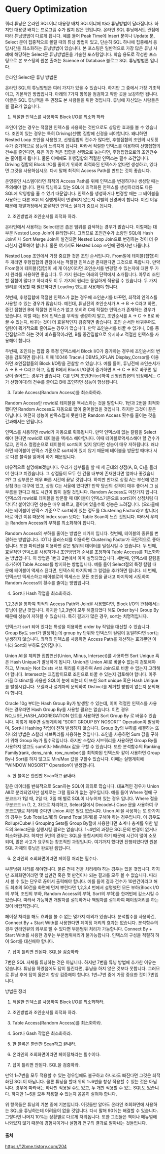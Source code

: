 # Query Optimization

쿼리 튜닝은 온라인 SQL이냐 대용량 배치 SQL이냐에 따라 튜닝방법이 달라집니다. 하지만 대용량 배치는 프로그램 수가 많지 않은 편입니다. 온라인 SQL 튜닝에서도 관점에 따라 튜닝방법이 다르게 됩니다. 예를 들어 Peak Time에 Insert 문이나 Update 문, Select 문이 집중적으로 몰릴 때의 튜닝 방법이 있고, 단순히 SQL 하나에 집중해서 응답시간을 최소화하는 튜닝방법이 있습니다. 본 포스팅은 일반적으로 가장 많은 튜닝 사례에 해당하는 Select문 튜닝방법론을 기술한 포스팅입니다. 학습 용도로 작성한 포스팅으로 본 포스팅의 원본 출처는 Science of Database 블로그 SQL 튜닝방법론 입니다.







온라인 Select문 튜닝 방법론

온라인 SQL의 튜닝방법은 여러 가지가 있을 수 있습니다. 하지만 그 중에서 가장 기초적이고, 기본적인 방법입니다. 아래의 7가지 항목을 점검하고 약한 곳을 보강하면 됩니다. 이글은 SQL 튜닝책을 두 권정도 본 사람들을 위한 것입니다. 튜닝에 자신있는 사람들은 볼 필요가 없습니다.



1. 적절한 인덱스를 사용하여 Block I/O를 최소화 하라

조인이 없는 경우는 적절한 인덱스를 사용하는 것만으로도 상당한 효과를 볼 수 있습니다. 조인이 있는 경우는 특히 Driving(선행) 집합에 신경을 써야합니다. 왜냐하면 Nested Loop 조인을 사용했고, 선행집합의 건수가 많다면, 후행집합의 조인의 시도횟수가 증가하므로 성능이 느려지게 됩니다. 따라서 적절한 인덱스를 이용하여 선행집합의 건수를 줄인다면, 혹은 가장 적은 집합을 선행으로 놓는다면, 후행집합으로의 조인건수는 줄어들게 됩니다. 물론 이때에도 후행집합의 적절한 인덱스는 필수 조건입니다. Driving 집합의 Block I/O를 줄이기 위하여 최적화된 인덱스가 없다면 생성하고, 있다면 그것을 사용하십시오. 다시 말해 최적의 Access Path를 만드는 것이 좋습니다.  



운영중인 시스템이라면 최적의 Access Path를 위해 인덱스를 변경하거나 생성할 때는 주의해야 합니다. 현재 튜닝하고 있는 SQL에 최적화된 인덱스를 생성하더라도 다른 SQL에 악영향을 줄 수 있기 때문입니다. 인덱스를 생성하거나 변경할 때는 그 테이블을 사용하는 다른 SQL의 실행계획이 변경되지 않는지 각별히 신경써야 합니다. 이런 이유 때문에 개발과정에서 효율적인 인덱스 설계가 중요시 됩니다.



2. 조인방법과 조인순서를 최적화 하라.

온라인에서 사용하는 Select문은 좁은 범위를 검색하는 경우가 많습니다. 이럴때는 대부분 Nested Loop Join이 유리합니다. 그러므로 조인건수가 소량인 SQL에 Hash Join이나 Sort Merge Join이 발견되면 Nested Loop Join으로 변경하는 것이 더 유리한지 검토해야 합니다. 물론 여기서도 Nested Loop 조인에 관해서만 다룹니다.



Nested Loop 조인에서 가장 중요한 것은 조인 순서입니다. From절에 테이블(집합)이 두 개라면 후행집합의 관점에서는 적절한 인덱스만 존재한다면 그것으로 족합니다. 만약 From절에 테이블(집합)이 세 개 이상이라면 조인순서를 변경할 수 있는지에 대한 두 가지 원리를 사용하면 좋습니다. 두 가지 원리는 아래의 단락에서 소개됩니다. 아무리 조인할 집합이 많다고 하더라도 이 두 가지의 원리는 동일하게 적용될 수 있습니다. 두 가지 원리를 이용할 때 필요하다면 Leading 힌트를 사용해야 합니다.



첫번째, 후행집합에 적절한 인덱스가 없는 경우에 조인순서를 바꾸면, 최적의 인덱스를 사용할 수 있는 경우가 많습니다. 예컨대, 튜닝전의 조인순서가 A → B → C라고 하면, 중간 집합인 B에 적절한 인덱스가 없고 오히려 C에 적절한 인덱스가 존재하는 경우가 있습니다. 이럴 때는 B에 인덱스를 무작정 생성하지 말고, 조인순서를 A → C → B로 바꿀 수 있는지, 바꾸는 것이 더 효율적인지 검증하면 좋습니다. 조인 순서만 바꿔주어도 일량이 획기적으로 줄어드는 경우가 많습니다. 만약 조인순서를 바꿀 수 없거나, C를 중간집합으로 하는 것이 비효율적이라면, B를 중간집합으로 유지하고 적절한 인덱스를 사용해야 합니다.



두번째, 조인되는 집합 중 특정 인덱스에서 Block I/O가 증가하는 경우에 조인순서의 변경을 검토하면 됩니다. 이때 10046 Trace나 DBMS_XPLAN.Display_Corsor를 이용하면 조인집합들의 Block I/O량을 관찰할 수 있습니다. 예를 들어, 튜닝전에 조인순서가 A → B → C라고 하고, 집합 B에서 Block I/O량이 증가하면 A → C → B로 바꾸면 일량이 줄어드는 경우가 많습니다. C를 먼저 조인(Filter)하여 선행집합(B의 입장에서는 C가 선행이다)의 건수를 줄이고 B에 조인하면 성능이 향상됩니다.



3. Table Access(Random Access)를 최소화하라.

Random Access란 rowid로 테이블을 액세스하는 것을 말합니다. 1번과 2번을 최적화했다면 Random Access도 자동으로 많이 줄어들었을 것입니다. 하지만 그것이 끝은 아닙니다. 여전히 성능이 만족스럽지 못한다면 Random Access 횟수를 줄이는 것을 간과해서는 안됩니다.



인덱스를 사용하면 rowid가 자동으로 획득됩니다. 만약 인덱스에 없는 칼럼을 Select 해야 한다면 rowid로 테이블을 액세스 해야합니다. 이때 테이블로액세스해야 할 건수가 많고, 인덱스 컬럼순으로 테이블이 sort되어 있지 않다면 성능이 매우 저하됩니다. 왜냐하면 테이블이 인덱스 기준으로 sort되어 있지 않기 때문에 테이블을 방문할 때마다 서로 다른 블럭을 읽어야 하기 때문입니다.



비유적으로 설명해보겠습니다. 우리가 심부름을 할 때 세 군대의 상점(A, B, C)을 들러야 한다고 치겠습니다. 그 상점들이 모두 한 건물 내부에 존재한다면 얼마나 좋겠습니까? 그 심부름은 매우 빠른 시간에 끝날 것입니다. 하지만 반대로 상점 A는 부산에 있고 상점 B는 대구에 있고, 상점 C는 서울에 있다면? 만약 당신의 성격이 매우 좋아서 그 심부름을 한다고 해도 시간이 많이 걸릴 것입니다. Random Access도 마찬가지 입니다. 인덱스의 rowid로 테이블을 방문할 때 테이블이 인덱스기준으로 sort되어 상점처럼 다닥다닥 붙어있다면 성능은 매우 빠르고, 흩어져 있을수록 성능은 느려집니다. (오라클에서는 테이블이 인덱스 기준으로 sort되어 있는 정도를 Clustering Factor라고 합니다) 바로 이런 이유 때문에 index scan 보다는 Table Scan이 느린 것입니다. 따라서 우리는 Random Access의 부하를 최소화해야 합니다.



Random Access의 부하를 줄이는 방법은 네가지 입니다. 첫번째, 테이블의 종류를 변경하는 방법입니다. IOT나 클러스터를 이용하면 Clustering Factor가 극단적으로 좋아집니다. 또한 파티션을 이용하면 같은 범위의 데이터를 밀집시킬 수 있습니다. 두 번째, 효율적인 인덱스를 사용하거나 조인방법과 순서를 조정하여 Table Access를 최소화하는 방법입니다. 이 방법은 1번과 2번에서 이미 설명되었습니다. 세번째, 인덱스에 칼럼을 추가하여 Table Access를 방지하는 방법입니다. 예를 들어 Select절의 특정 칼럼 때문에 테이블이 액세스 된다면, 인덱스의 마지막에 그 컬럼을 추가하면 됩니다. 네 번째, 인덱스만 액세스하고 테이블로의 액세스는 모든 조인을 끝내고 마지막에 시도하여 Random Access의 횟수를 줄이는 방법입니다.





4. Sort나 Hash 작업을 최소화하라.

1,2,3번을 통하여 최적의 Access Path와 Join을 사용했다면, Block I/O의 관점에서는 튜닝이 끝난 것입니다. 하지만 1,2,3번이 모두 해결되었다 해도 Order by나 Group By 때문에 성능이 저하될 수 있습니다. 특히 결과가 많은 경우, sort는 치명적입니다.



인덱스가 sort 되어 있다는 특성을 이용하면 order by 작업을 대신할 수 있습니다. Group By도 sort가 발생하는데 group by 단위와 인덱스의 컬럼이 동일하다면 sort는 발생하지 않습니다. 최적의 인덱스를 사용하면 Access Path를 개선하는 효과뿐만 아니라 Sort의 부하도 없어집니다.



Union All을 제외한 집합연산(Union, Minus, Intersect)를 사용하면 Sort Unique 혹은 Hash Unique가 발생하게 됩니다. Union은 Union All로 바꿀수 없는지 검토해야 하고, Minus는 Not Exists 서브 쿼리를 이용하여 Anti Join으로 바꿀 수 없는지 고려해야 합니다. Intersect는 교집합이므로 조인으로 바꿀 수 있는지 검토해야 합니다. 아주 가끔 Distinct를 사용한 SQL이 눈에 띄는데 이 또한 Sort unique 혹은 Hash Unique를 발생시킵니다. 모델러나 설계자의 문의하여 Distinct를 제거할 방법이 없는지 문의해야 합니다.



Oracle 10g 부터는 Hash Group By가 발생할 수 있는데, 이미 적절한 인덱스를 사용하는 경우라면 Hash Group By를 사용할 필요는 없습니다. 이런 경우 NO_USE_HASH_AGGREGATION 힌트를 사용하면 Sort Group By 로 바꿀수 있습니다. 이렇게 해주면 실행계획에 "SORT GROUP BY NOSORT" Operation이 발생하며, Sort나 Hashing 작업이 전혀 발생하지 않습니다. Group By의 부하를 해결하는 또 하나의 방법은 스칼라 서브쿼리를 사용하는 것입니다. 조인을 사용하면 Sum 값을 구하기 위해 Group By가 필수적입니다. 하지만 스칼라 서브쿼리를 사용하면 Group By를 사용하지 않고도 sum이나 Min/Max 값을 구할 수 있습니다. 또한 분석함수의 Ranking Family(rank, dens_rank, row_number)를 최적화된 인덱스와 같이 사용하면 Group By나 Sort를 하지 않고도 Min/Max 값을 구할수 있습니다. 이때는 실행계획에 "WINDOW NOSORT" Operation이 발생합니다.





5. 한 블록은 한번만 Scan하고 끝내라.

같은 데이터를 반복적으로 Scan하는 SQL이 의외로 많습니다. 대표적인 경우가 Union All로 분리되었지만 실제로는 그럴 필요가 없는 경우입니다. 예를 들어 Where 절에 구분코드가 1일 때, 2일 때, 3일 때 별로 SQL이 나누어져 있는 경우 입니다. Where 절을 구분코드 in (1, 2, 3)으로 처리하고, Select절에서 Decode나 Case 문을 사용하여 구분코드별로 처리해 준다면 Union All은 필요 없습니다. Unon All을 사용하는 또 한가지의 경우는 Sub Total(소계)와 Grand Total(총계)를 구해야 하는 경우입니다. 이 경우도 Rollup/Cube나 Grouping Sets를 Group By절에 사용한다면 소계나 총계를 위한 별도의 Select문을 실행시킬 필요는 없습니다. 1~4번의 과정은 SQL문의 변경이 없거나 최소화됩니다. 하지만 5번의 경우는 SQL을 통합시켜야 하기 때문에 시간이 많이 소모되며, 많은 사고가 요구되는 창조적인 과정입니다. 여기까지 했다면 진행되었다면 원본 SQL 자체의 튜닝은 완료된 셈입니다.





6. 온라인의 조회화면이라면 페이징 처리는 필수다.

부분범위 처리를 해야합니다. 물론 전체 건을 처리해야 하는 경우는 있을 것입니다. 하지만 조회화면이라면 몇 십만건 혹은 몇 만건이나 되는 결과를 모두 볼 수 없습니다. 따라서 볼 수 있는 단우로 끊어서 출력해야 합니다. 예를 들어 결과 건수가 10만건이라고 해도 최초의 50건을 화면에 먼저 뿌린다면 1,2,3,4 번에서 설명했던 모든 부하(Block I/O의 부하, 조인의 부하, Random Access의 부하, Sort의 부하)를 한꺼번에 감소시킬 수 있습니다. 따라서 가능하면 개발자를 설득하거나 책임자를 설득하여 페이징처리를 하는 것이 바랍직합니다.



페이징 처리를 해도 효과를 볼 수 없는 몇가지 예외가 있습니다. 분석함수를 사용하건, Connect By + Start With를 사용한다면 페이징 처리의 효과는 없습니다. 분석함수의 경우 인라인뷰의 외부로 뺄 수 있다면 부분범위 처리가 가능합니다. Connect By + Start With를 사용한 경우는 부분범위처리가 불가능합니다. 인덱스의 구성을 적절히 하여 Sort를 대신해야 합니다.





7. 답이 틀리면 안된다. SQL을 검증하라

7번은 SQL 자체를 튜닝하는 것은 아닙니다. 하지만 7번을 튜닝 방법에 추가한 이유는 있습니다. 튜닝을 하였음에도 답이 틀린다면, 튜닝을 하지 않은 것보다 못합니다. 그러므로 튜닝 후에 답이 옳은지 항상 검증해야 합니다. 1번~7번 중에 가장 중요한 것이 7번입니다.





방법론 정리

1. 적절한 인덱스를 사용하여 Block I/O를 최소화하라.

2. 조인방법과 조인순서를 최적화 하라.

3. Table Access(Random Access)를 최소화하라.

4. Sort나 Gash 작업은 최소화하라.

5. 한 블록은 한번만 Scan하고 끝내라.

6. 온라인의 조회화면이라면 페이징처리는 필수이다.

7. 답이 틀리면 안된다. SQL을 검증하라.





만약 1~7번을 모두 적용할 수 있는 경우임에도 불구하고 하나라도 빠진다면 그것은 최적화된 SQL이 아닙니다. 물론 튜닝을 할때 위의 1~6번을 항상 적용할 수 있는 것은 아닙니다. 경우에 따라서는 하나만 적용될 수도 있고, 두 개만 적용할 수 있는 SQL도 있습니다. 하지만 1~6을 모두 적용할 수 있는지 꼼꼼히 살펴야 합니다.



위 항목들은 튜닝의 기본 중에 기본입니다. 이것들만 알아도 온라인 조회화면에 사용하는 SQL을 튜닝하는데 어려움이 없을 것입니다. 다시 말해 90%는 해결할 수 있습니다. 그렇다면 나머지 10%는 상황별로 다르게 처리돕니다. 또한 그것들은 책이나 매뉴얼에 나와있지 않기 때문에 경험치이거나 실험과 연구의 결과로 알아내는 것들입니다.


#### 출처
https://12bme.tistory.com/204